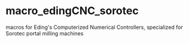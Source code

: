# macro_edingCNC_sorotec
macros for Eding's Computerized Numerical Controllers, specialized for Sorotec portal milling machines 

